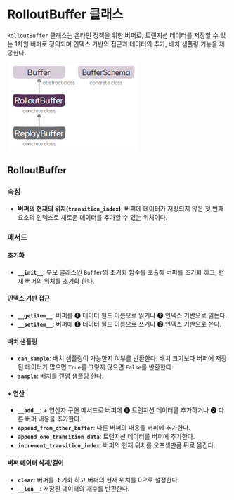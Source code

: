 #  RolloutBuffer 클래스
`RolloutBuffer` 클래스는 온라인 정책을 위한 버퍼로, 트랜지션 데이터를 저장할 수 있는 1차원 버퍼로 정의되며 인덱스 기반의 접근과 데이터의 추가, 배치 샘플링 기능을 제공한다.

![데이터셋 클래스의 구성도](img/class_diagram.png)

## RolloutBuffer

### 속성
* **버퍼의 현재의 위치(`transition_index`)**: 버퍼에 데이터가 저장되지 않은 첫 번째 요소의 인덱스로 새로운 데이터를 추가할 수 있는 위치이다.

### 메서드
#### 초기화
* **`__init__`**: 부모 클래스인 `Buffer`의 초기화 함수를 호출해 버퍼를 초기화 하고, 현재 버퍼의 위치를 초기화 한다.
#### 인덱스 기반 접근
* **`__getitem__`**: 버퍼를 ➊ 데이터 필드 이름으로 읽거나 ➋ 인덱스 기반으로 읽는다.
* **`__setitem__`**: 버퍼에 ➊ 데이터 필드 이름으로 쓰거나 ➋ 인덱스 기반으로 쓴다.
#### 배치 샘플링
* **`can_sample`**: 배치 샘플링이 가능한지 여부를 반환한다. 배치 크기보다 버퍼에 저장된 데이터가 많으면 `True`를 그렇지 않으면 `False`를 반환한다.
* **`sample`**: 배치를 랜덤 샘플링 한다.
#### + 연산
* **`__add__`**: + 연산자 구현 메서드로 버퍼에 ➊ 트랜지션 데이터를 추가하거나 ➋ 다른 버퍼 내용을 추가한다.
* **`append_from_other_buffer`**: 다른 버퍼의 내용을 버퍼에 추가한다.
* **`append_one_transition_data`**: 트랜지션 데이터를 버퍼에 추가한다.
* **`increment_transition_index`**: 버퍼의 현재 위치를 오프셋만큼 뒤로 옮긴다.
#### 버퍼 데이터 삭제/길이
* **`clear`**: 버퍼를 초기화 하고 버퍼의 현재 위치를 0으로 설정한다.
* **`__len__`**: 저장된 데이터의 개수를 반환한다.